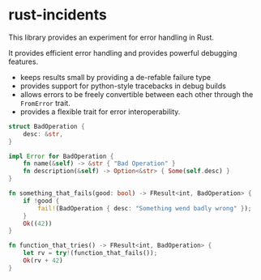 # rust-incidents

This library provides an experiment for error handling in Rust.

It provides efficient error handling and provides powerful debugging
features.

- keeps results small by providing a de-refable failure type
- provides support for python-style tracebacks in debug builds
- allows errors to be freely convertible between each other through
  the `FromError` trait.
- provides a flexible trait for error interoperability.

```rust
struct BadOperation {
    desc: &str,
}

impl Error for BadOperation {
    fn name(&self) -> &str { "Bad Operation" }
    fn description(&self) -> Option<&str> { Some(self.desc) }
}

fn something_that_fails(good: bool) -> FResult<int, BadOperation> {
    if !good {
        fail!(BadOperation { desc: "Something wend badly wrong" });
    }
    Ok((42))
}

fn function_that_tries() -> FResult<int, BadOperation> {
    let rv = try!(function_that_fails());
    Ok(rv + 42)
}
```
